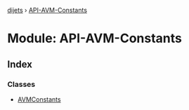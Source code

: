 [dijets](../README.md) › [API-AVM-Constants](api_avm_constants.md)

# Module: API-AVM-Constants

## Index

### Classes

* [AVMConstants](../classes/api_avm_constants.avmconstants.md)

